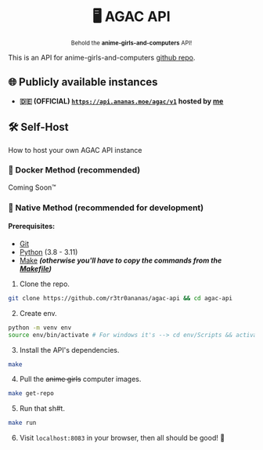 <div align="center">

  # 🖥️ AGAC API

  <sub>Behold the **anime-girls-and-computers** API!</sub>

</div>

This is an API for anime-girls-and-computers [github repo](https://github.com/THEGOLDENPRO/anime-girls-and-computers).

## 🌐 Publicly available instances
- **🇩🇪 (OFFICIAL) [``https://api.ananas.moe/agac/v1``](https://api.ananas.moe/agac/v1) hosted by [me](https://github.com/r3tr0ananas)**

## 🛠️ Self-Host
How to host your own AGAC API instance

### 🐬 Docker Method (recommended)
Coming Soon™

### 🐍 Native Method (recommended for development)

#### Prerequisites:
- [Git](https://git-scm.com/downloads)
- [Python](https://www.python.org/downloads/) (3.8 - 3.11)
- [Make](https://www.gnu.org/software/make/#download) ***(otherwise you'll have to copy the commands from the [Makefile](https://github.com/r3tr0ananas/agac-api/blob/main/Makefile))***

1. Clone the repo.
```sh
git clone https://github.com/r3tr0ananas/agac-api && cd agac-api
```
2. Create env.
```sh
python -m venv env
source env/bin/activate # For windows it's --> cd env/Scripts && activate && cd ../../
```
3. Install the API's dependencies.
```sh
make
```
4. Pull the ~~anime girls~~ computer images.
```sh
make get-repo
```
5. Run that sh#t.
```sh
make run
```
6. Visit ``localhost:8083`` in your browser, then all should be good! 🌈
